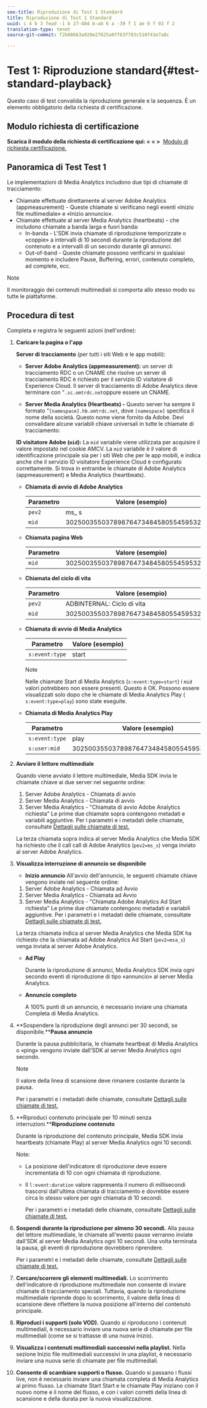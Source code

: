 ```yaml
---
seo-title: Riproduzione di Test 1 Standard
title: Riproduzione di Test 1 Standard
uuid: c 4 b 3 fead -1 b 27-484 b-ab 6 a -39 f 1 ae 0 f 03 f 2
translation-type: tm+mt
source-git-commit: f2b08663a928e27625a9ff63f783c510f41e7a8c

---
```



# Test 1: Riproduzione standard{#test-standard-playback}

Questo caso di test convalida la riproduzione generale e la sequenza. È un elemento obbligatorio della richiesta di certificazione.

## Modulo richiesta di certificazione

**Scarica il modulo della richiesta di certificazione qui: = = &gt;**  [Modulo di richiesta certificazione.](cert_req_form.docx)

## Panoramica di Test Test 1

Le implementazioni di Media Analytics includono due tipi di chiamate di tracciamento:
* Chiamate effettuate direttamente al server Adobe Analytics (appmeasurement) - Queste chiamate si verificano negli eventi «Inizio file multimediale» e «Inizio annuncio».
* Chiamate effettuate al server Media Analytics (heartbeats) - che includono chiamate a banda larga e fuori banda:
   * In-banda - L'SDK invia chiamate di riproduzione temporizzate o «coppie» a intervalli di 10 secondi durante la riproduzione del contenuto e a intervalli di un secondo durante gli annunci.
   * Out-of-band - Queste chiamate possono verificarsi in qualsiasi momento e includere Pause, Buffering, errori, contenuto completo, ad complete, ecc.

>[!NOTE]
>Il monitoraggio dei contenuti multimediali si comporta allo stesso modo su tutte le piattaforme.

## Procedura di test

Completa e registra le seguenti azioni (nell'ordine):

1. **Caricare la pagina o l'app**

   **Server di tracciamento** (per tutti i siti Web e le app mobili):

   * **Server Adobe Analytics (appmeasurement):** un server di tracciamento RDC o un CNAME che risolve un server di tracciamento RDC è richiesto per il servizio ID visitatore di Experience Cloud. Il server di tracciamento di Adobe Analytics deve terminare con "`.sc.omtrdc.net`oppure essere un CNAME.

   * **Server Media Analytics (Heartbeats) -** Questo server ha sempre il formato "`[namespace].hb.omtrdc.net`, dove `[namespace]` specifica il nome della società. Questo nome viene fornito da Adobe.
   Devi convalidare alcune variabili chiave universali in tutte le chiamate di tracciamento:

   **ID visitatore Adobe (`mid`):** La `mid` variabile viene utilizzata per acquisire il valore impostato nel cookie AMCV. La `mid` variabile è il valore di identificazione principale sia per i siti Web che per le app mobili, e indica anche che il servizio ID visitatore Experience Cloud è configurato correttamente. Si trova in entrambe le chiamate di Adobe Analytics (appmeasurement) e Media Analytics (heartbeats).

   * **Chiamata di avvio di Adobe Analytics**

      | Parametro | Valore (esempio) |
      |---|---|
      | `pev2` | ms_ s |
      | `mid` | 30250035503789876473484580554595324209 |

   * **Chiamata pagina Web**

      | Parametro | Valore (esempio) |
      |---|---|
      | `mid` | 30250035503789876473484580554595324209 |

   * **Chiamata del ciclo di vita**

      | Parametro | Valore (esempio) |
      |---|---|
      | `pev2` | ADBINTERNAL: Ciclo di vita |
      | `mid` | 30250035503789876473484580554595324209 |

   * **Chiamata di avvio di Media Analytics**

      | Parametro | Valore (esempio) |
      |---|---|
      | `s:event:type` | start |

      >[!NOTE]
      >
      >Nelle chiamate Start di Media Analytics (`s:event:type=start`) i `mid` valori potrebbero non essere presenti. Questo è OK. Possono essere visualizzati solo dopo che le chiamate di Media Analytics Play ( `s:event:type=play`) sono state eseguite.

   * **Chiamata di Media Analytics Play**

      | Parametro | Valore (esempio) |
      |---|---|
      | `s:event:type` | play |
      | `s:user:mid` | 30250035503789876473484580554595324209 |


1. **Avviare il lettore multimediale**

   Quando viene avviato il lettore multimediale, Media SDK invia le chiamate chiave ai due server nel seguente ordine:

   1. Server Adobe Analytics - Chiamata di avvio
   1. Server Media Analytics - Chiamata di avvio
   1. Server Media Analytics - "Chiamata di avvio Adobe Analytics richiesta"
   Le prime due chiamate sopra contengono metadati e variabili aggiuntive. Per i parametri e i metadati delle chiamate, consultate [Dettagli sulle chiamate di test.](/help/sdk-implement/validation/test-call-details.md#start-the-media-player)

   La terza chiamata sopra indica al server Media Analytics che Media SDK ha richiesto che il call call di Adobe Analytics (`pev2=ms_s`) venga inviato al server Adobe Analytics.

1. **Visualizza interruzione di annuncio se disponibile**

   * **Inizio annuncio**
   All'avvio dell'annuncio, le seguenti chiamate chiave vengono inviate nel seguente ordine:

   1. Server Adobe Analytics - Chiamata ad Avvio
   1. Server Media Analytics - Chiamata ad Avvio
   1. Server Media Analytics - "Chiamata Adobe Analytics Ad Start richiesta"
   Le prime due chiamate contengono metadati e variabili aggiuntive. Per i parametri e i metadati delle chiamate, consultate [Dettagli sulle chiamate di test.](/help/sdk-implement/validation/test-call-details.md#view-ad-playback)

   La terza chiamata indica al server Media Analytics che Media SDK ha richiesto che la chiamata ad Adobe Analytics Ad Start (`pev2=msa_s`) venga inviata al server Adobe Analytics.

   * **Ad Play**

      Durante la riproduzione di annunci, Media Analytics SDK invia ogni secondo eventi di riproduzione di tipo «annuncio» al server Media Analytics.

   * **Annuncio completo**

      A 100% punti di un annuncio, è necessario inviare una chiamata Completa di Media Analytics.



1. **Sospendere la riproduzione degli annunci per 30 secondi, se disponibile.****Pausa annuncio**

   Durante la pausa pubblicitaria, le chiamate heartbeat di Media Analytics o «ping» vengono inviate dall'SDK al server Media Analytics ogni secondo.

   >[!NOTE]
   >
   >Il valore della linea di scansione deve rimanere costante durante la pausa.

   Per i parametri e i metadati delle chiamate, consultate [Dettagli sulle chiamate di test.](/help/sdk-implement/validation/test-call-details.md#ma-ad-pause-call)

1. **Riproduci contenuto principale per 10 minuti senza interruzioni.****Riproduzione contenuto**

   Durante la riproduzione del contenuto principale, Media SDK invia heartbeats (chiamate Play) al server Media Analytics ogni 10 secondi.

   Note:

   * La posizione dell'indicatore di riproduzione deve essere incrementata di 10 con ogni chiamata di riproduzione.
   * Il `l:event:duration` valore rappresenta il numero di millisecondi trascorsi dall'ultima chiamata di tracciamento e dovrebbe essere circa lo stesso valore per ogni chiamata di 10 secondi.

      Per i parametri e i metadati delle chiamate, consultate [Dettagli sulle chiamate di test.](/help/sdk-implement/validation/test-call-details.md#play-main-content)

1. **Sospendi durante la riproduzione per almeno 30 secondi.** Alla pausa del lettore multimediale, le chiamate all'evento pause verranno inviate dall'SDK al server Media Analytics ogni 10 secondi. Una volta terminata la pausa, gli eventi di riproduzione dovrebbero riprendere.

   Per i parametri e i metadati delle chiamate, consultate [Dettagli sulle chiamate di test.](/help/sdk-implement/validation/test-call-details.md#pause-main-content)

1. **Cercare/scorrere gli elementi multimediali.** Lo scorrimento dell'indicatore di riproduzione multimediale non consente di inviare chiamate di tracciamento speciali. Tuttavia, quando la riproduzione multimediale riprende dopo lo scorrimento, il valore della linea di scansione deve riflettere la nuova posizione all'interno del contenuto principale.

1. **Riproduci i supporti (solo VOD).** Quando si riproducono i contenuti multimediali, è necessario inviare una nuova serie di chiamate per file multimediali (come se si trattasse di una nuova inizio).

1. **Visualizza i contenuti multimediali successivi nella playlist.** Nella sezione Inizio file multimediali successivi in una playlist, è necessario inviare una nuova serie di chiamate per file multimediali.

1. **Consente di scambiare supporti o flusso.** Quando si passano i flussi live, non è necessario inviare una chiamata completa di Media Analytics al primo flusso. Le chiamate Start Start e le chiamate Play iniziano con il nuovo nome e il nome del flusso, e con i valori corretti della linea di scansione e della durata per la nuova visualizzazione.

